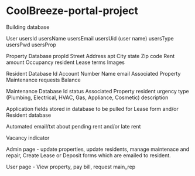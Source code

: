 # CoolBreeze-portal-project

Building database

User
    usersId
    usersName
    usersEmail
    usersUid (user name)
    usersType
    usersPwd
    usersProp

Property Database
    propId
    Street Address
    apt
    City
    state
    Zip code
    Rent amount
    Occupancy
    resident
    Lease terms
    Images

Resident Database
    Id
    Account Number
    Name
    email
    Associated Property
    Maintenance requests
    Balance

Maintenance Database
    Id
    status
    Associated Property
    resident
    urgency
    type (Plumbing, Electrical, HVAC, Gas, Appliance, Cosmetic)
    description

Application fields stored in database to be pulled for Lease form and/or Resident database 

Automated email/txt about pending rent and/or late rent

Vacancy indicator

Admin page - update properties, update residents, manage maintenace and repair, Create Lease or Deposit forms which are emailed to resident.

User page - View property, pay bill, request main_rep